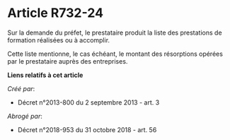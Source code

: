 # Article R732-24

Sur la demande du préfet, le prestataire produit la liste des prestations de formation réalisées ou à accomplir.

Cette liste mentionne, le cas échéant, le montant des résorptions opérées par le prestataire auprès des entreprises.

**Liens relatifs à cet article**

_Créé par_:

  - Décret n°2013-800 du 2 septembre 2013 - art. 3

_Abrogé par_:

  - Décret n°2018-953 du 31 octobre 2018 - art. 56

